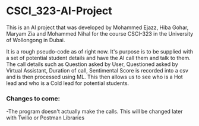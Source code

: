 # CSCI_323-AI-Project
This is an AI project that was developed by Mohammed Ejazz, Hiba Gohar, Maryam Zia and Mohammed Nihal for the course CSCI-323 in the University of Wollongong in Dubai. 

It is a rough pseudo-code as of right now. It's purpose is to be supplied with a set of potential student details and have the AI call them and talk to them. The call details such as Question asked by User, Questioned asked by Virtual Assistant, Duration of call, Sentimental Score is recorded into a csv and is then processed using ML. This then allows us to see who is a Hot lead and who is a Cold lead for potential students.

### Changes to come:
  -The program doesn't actually make the calls. This will be changed later with Twilio or Postman Libraries

